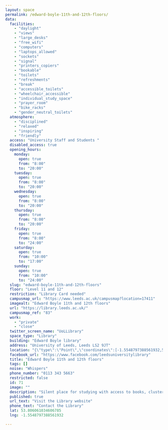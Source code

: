 ```yaml
---
layout: space
permalink: /edward-boyle-11th-and-12th-floors/
data:
  facilities:
    - "daylight"
    - "views"
    - "large_desks"
    - "free_wifi"
    - "computers"
    - "laptops_allowed"
    - "sockets"
    - "signal"
    - "printers_copiers"
    - "bookable"
    - "toilets"
    - "refreshments"
    - "break"
    - "accessible_toilets"
    - "wheelchair_accessible"
    - "individual_study_space"
    - "prayer_room"
    - "bike_racks"
    - "gender_neutral_toilets"
  atmosphere:
    - "disciplined"
    - "relaxed"
    - "inspiring"
    - "friendly"
  access: "University Staff and Students "
  disabled_access: true
  opening_hours:
    monday:
      open: true
      from: "8:00"
      to: "20:00"
    tuesday:
      open: true
      from: "8:00"
      to: "20:00"
    wednesday:
      open: true
      from: "8:00"
      to: "20:00"
    thursday:
      open: true
      from: "8:00"
      to: "20:00"
    friday:
      open: true
      from: "8:00"
      to: "24:00"
    saturday:
      open: true
      from: "10:00"
      to: "17:00"
    sunday:
      open: true
      from: "10:00"
      to: "24:00"
  slug: "edward-boyle-11th-and-12th-floors"
  floor: "Level 11 and 12"
  restriction: "Library Card needed"
  campusmap_url: "https://www.leeds.ac.uk/campusmap?location=17411"
  imagealt: "Edward Boyle 11th and 12th floors"
  url: "https://library.leeds.ac.uk/"
  campusmap_ref: "83"
  work:
    - "private"
    - "close"
  twitter_screen_name: "UoLLibrary"
  space_type: "Library"
  building: "Edward Boyle library"
  address: "University of Leeds, Leeds LS2 9JT"
  location: "{\"type\":\"Point\",\"coordinates\":[-1.5548797388561932,53.806061034606785]}"
  facebook_url: "https://www.facebook.com/leedsuniversitylibrary"
  title: "Edward Boyle 11th and 12th floors"
  tags: []
  noise: "Whispers"
  phone_number: "0113 343 5663"
  restricted: false
  id: 71
  image: ""
  description: "Silent place for studying with access to books, clusters and nice high views of the University campus. Perfect place for focused study and exam preparation."
  published: true
  url_text: "Visit the Library website"
  phone_text: "Contact the Library"
  lat: 53.806061034606785
  lng: -1.5548797388561932

---
```

